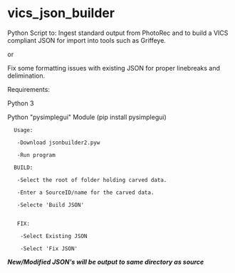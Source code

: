 # vics_json_builder
Python Script to:
Ingest standard output from PhotoRec and to build a VICS compliant JSON for import into tools such as Griffeye.

or 

Fix some formatting issues with existing JSON for proper linebreaks and delimination.

Requirements:

  Python 3
  
  Python "pysimplegui" Module (pip install pysimplegui)
  

  
 
      Usage:

       -Download jsonbuilder2.pyw

       -Run program

      BUILD:

       -Select the root of folder holding carved data.

       -Enter a SourceID/name for the carved data.

       -Selecte 'Build JSON'


       FIX:

        -Select Existing JSON

        -Select 'Fix JSON'
  
  
***New/Modified JSON's will be output to same directory as source***   
 
 
